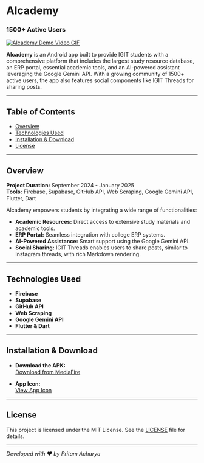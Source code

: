 # Alcademy

### 1500+ Active Users

[![Alcademy Demo Video GIF](https://i.imgur.com/v5Jc9xJ.gif)](https://www.youtube.com/watch?v=0wLjJ-lTiVA)

**Alcademy** is an Android app built to provide IGIT students with a comprehensive platform that includes the largest study resource database, an ERP portal, essential academic tools, and an AI-powered assistant leveraging the Google Gemini API. With a growing community of 1500+ active users, the app also features social components like IGIT Threads for sharing posts.

---

## Table of Contents

- [Overview](#overview)
- [Technologies Used](#technologies-used)
- [Installation & Download](#installation--download)
- [License](#license)

---

## Overview

**Project Duration:** September 2024 - January 2025  
**Tools:** Firebase, Supabase, GitHub API, Web Scraping, Google Gemini API, Flutter, Dart

Alcademy empowers students by integrating a wide range of functionalities:
- **Academic Resources:** Direct access to extensive study materials and academic tools.
- **ERP Portal:** Seamless integration with college ERP systems.
- **AI-Powered Assistance:** Smart support using the Google Gemini API.
- **Social Sharing:** IGIT Threads enables users to share posts, similar to Instagram threads, with rich Markdown rendering.

---

## Technologies Used

- **Firebase**
- **Supabase**
- **GitHub API**
- **Web Scraping**
- **Google Gemini API**
- **Flutter & Dart**

---

## Installation & Download

- **Download the APK:**  
  [Download from MediaFire](https://www.mediafire.com/file/hzfxhzewlje5ulm/Alcademy.apk/file)

- **App Icon:**  
  [View App Icon](https://drive.google.com/file/d/1AzJ05BondndqrOdJb4I0mEHRL1jCiQhM/view?usp=sharing)

---

## License

This project is licensed under the MIT License. See the [LICENSE](LICENSE) file for details.

---

*Developed with ❤️ by Pritam Acharya*
